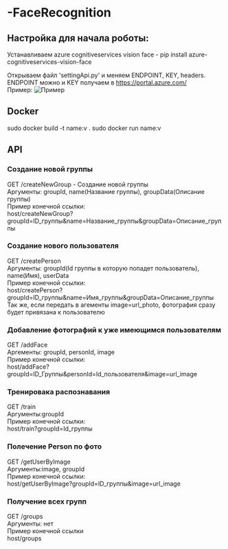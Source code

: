 # -FaceRecognition

## Настройка для начала роботы: ##
Устанавливаем azure cognitiveservices vision face - pip install azure-cognitiveservices-vision-face

Открываем файл 'settingApi.py' и меняем ENDPOINT, KEY, headers. ENDPOINT можно и KEY получаем в https://portal.azure.com/
<br/>Пример:
![Пример](https://sun3-11.userapi.com/FCRt7AQ_Lg9-I2TzEiYMIrVahne5RaghuG6SpA/RdjQhxN-T9A.jpg)

## Docker ##
sudo docker build -t name:v .
sudo docker run name:v

## API ##
### Создание новой группы ###
GET /createNewGroup - Создание новой группы<br/>
Аргументы: groupId, name(Название группы), groupData(Описание группы)<br/>
Пример конечной ссылки:
<br/> host/createNewGroup?groupId=ID_группы&name=Название_группы&groupData=Описание_группы

### Создание нового пользователя ###
GET /createPerson<br/>
Аргументы: groupId(Id группы в которую попадет пользователь), name(Имя), userData<br/>
Пример конечной ссылки:
<br/> host/createPerson?groupId=ID_группы&name=Имя_группы&groupData=Описание_группы<br/>
Так же, если передать в агементы image=url_photo, фотография сразу будет привязана к пользователю

### Добавление фотографий к уже имеющимся пользователям ###
GET /addFace
<br/>Аргементы: groupId, personId, image<br/>
Пример конечной ссылки:<br/>
host/addFace?groupId=ID_Группы&personId=Id_пользователя&image=url_image

### Тренировака распознавания ###
GET /train<br/>
Аргументы:groupId<br/>
Пример конечной ссылки:<br/>
host/train?groupId=Id_группы

### Полечение Person по фото ###
GET /getUserByImage<br/>
Аргументы:image, groupId<br/>
Пример конечной ссылки:<br/>
host/getUserByImage?groupId=ID_группы&image=url_image

### Получение всех групп ###
GET /groups<br/>
Аргументы: нет<br/>
Пример конечной ссылки<br/>
host/groups


